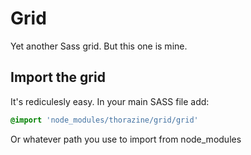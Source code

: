 # Grid
Yet another Sass grid. But this one is mine.

## Import the grid
It's rediculesly easy. In your main SASS file add:

``` sass
@import 'node_modules/thorazine/grid/grid'
```

Or whatever path you use to import from node_modules

